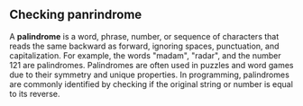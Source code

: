 ## Checking panrindrome

A **palindrome** is a word, phrase, number, or sequence of characters that reads the same backward as forward, ignoring spaces, punctuation, and capitalization. For example, the words "madam", "radar", and the number 121 are palindromes. Palindromes are often used in puzzles and word games due to their symmetry and unique properties. In programming, palindromes are commonly identified by checking if the original string or number is equal to its reverse.

